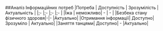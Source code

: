 ##Аналіз Інформаційних потреб
|Потреба | Доступність | Зрозумілість | Актуальність |
|;-      |;-           |;-            |;-            |
|Їжа     | неможливо| -               | -            |
|Безбека стану фізичного здоровя|-|-       |Актуально|
|Отримання інформації| Доступно| Зрозуміло | Актуально| 
|Заняття танцями|     Доступно| -          |Актуально|
